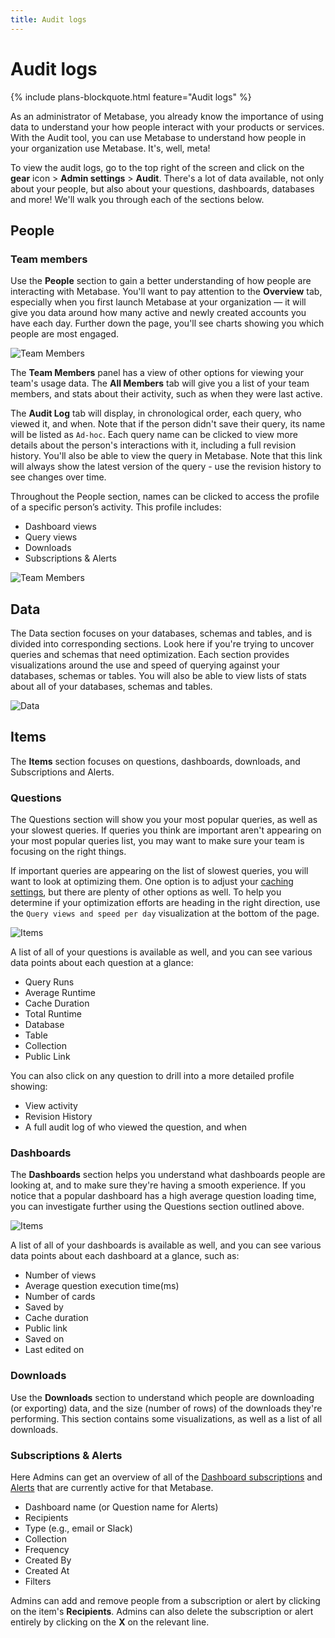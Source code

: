 ```yaml
---
title: Audit logs
---
```


# Audit logs

{% include plans-blockquote.html feature="Audit logs" %}

As an administrator of Metabase, you already know the importance of using data to understand your how people interact with your products or services. With the Audit tool, you can use Metabase to understand how people in your organization use Metabase. It's, well, meta!

To view the audit logs, go to the top right of the screen and click on the **gear** icon > **Admin settings** > **Audit**. There's a lot of data available, not only about your people, but also about your questions, dashboards, databases and more! We'll walk you through each of the sections below.

## People

### Team members

Use the __People__ section to gain a better understanding of how people are interacting with Metabase. You'll want to pay attention to the __Overview__ tab, especially when you first launch Metabase at your organization — it will give you data around how many active and newly created accounts you have each day. Further down the page, you'll see charts showing you which people are most engaged.

![Team Members](./images/audit-team.png)

The __Team Members__ panel has a view of other options for viewing your team's usage data. The __All Members__ tab will give you a list of your team members, and stats about their activity, such as when they were last active.

The __Audit Log__ tab will display, in chronological order, each query, who viewed it, and when. Note that if the person didn't save their query, its name will be listed as `Ad-hoc`. Each query name can be clicked to view more details about the person's interactions with it, including a full revision history. You'll also be able to view the query in Metabase. Note that this link will always show the latest version of the query - use the revision history to see changes over time.

Throughout the People section, names can be clicked to access the profile of a specific person’s activity. This profile includes:

- Dashboard views
- Query views
- Downloads
- Subscriptions & Alerts

![Team Members](./images/audit-teammember.png)

## Data

The Data section focuses on your databases, schemas and tables, and is divided into corresponding sections. Look here if you're trying to uncover queries and schemas that need optimization. Each section provides visualizations around the use and speed of querying against your databases, schemas or tables. You will also be able to view lists of stats about all of your databases, schemas and tables.

![Data](./images/audit-data.png)

## Items

The __Items__ section focuses on questions, dashboards, downloads, and Subscriptions and Alerts.

### Questions

The Questions section will show you your most popular queries, as well as your slowest queries. If queries you think are important aren't appearing on your most popular queries list, you may want to make sure your team is focusing on the right things.

If important queries are appearing on the list of slowest queries, you will want to look at optimizing them. One option is to adjust your [caching settings](../administration-guide/14-caching.md), but there are plenty of other options as well. To help you determine if your optimization efforts are heading in the right direction, use the `Query views and speed per day` visualization at the bottom of the page.

![Items](./images/audit-questions.png)

A list of all of your questions is available as well, and you can see various data points about each question at a glance:

- Query Runs
- Average Runtime
- Cache Duration
- Total Runtime
- Database
- Table
- Collection
- Public Link

You can also click on any question to drill into a more detailed profile showing:

- View activity
- Revision History
- A full audit log of who viewed the question, and when

### Dashboards

The __Dashboards__ section helps you understand what dashboards people are looking at, and to make sure they're having a smooth experience. If you notice that a popular dashboard has a high average question loading time, you can investigate further using the Questions section outlined above.

![Items](./images/audit-dashboards.png)

A list of all of your dashboards is available as well, and you can see various data points about each dashboard at a glance, such as:

- Number of views
- Average question execution time(ms)
- Number of cards
- Saved by
- Cache duration
- Public link
- Saved on
- Last edited on

### Downloads

Use the __Downloads__ section to understand which people are downloading (or exporting) data, and the size (number of rows) of the downloads they're performing. This section contains some visualizations, as well as a list of all downloads.

### Subscriptions & Alerts

Here Admins can get an overview of all of the [Dashboard subscriptions][dashboard-subscriptions] and [Alerts][alerts] that are currently active for that Metabase.

- Dashboard name (or Question name for Alerts)
- Recipients
- Type (e.g., email or Slack)
- Collection
- Frequency
- Created By
- Created At
- Filters

Admins can add and remove people from a subscription or alert by clicking on the item's __Recipients__. Admins can also delete the subscription or alert entirely by clicking on the **X** on the relevant line.

[alerts]: ../users-guide/15-alerts.md
[dashboard-subscriptions]: ../users-guide/dashboard-subscriptions.md